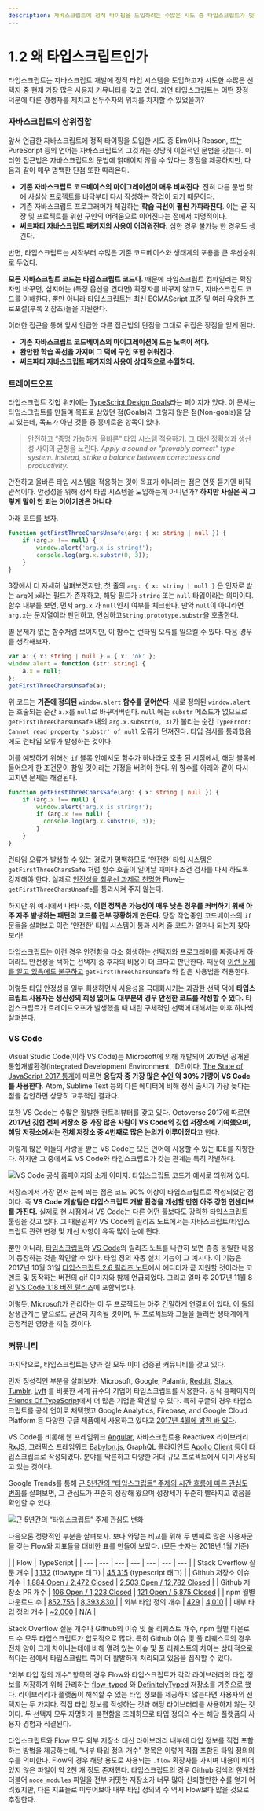 ```yaml
---
description: 자바스크립트에 정적 타이핑을 도입하려는 수많은 시도 중 타입스크립트가 빛나는 지점에 대해 다룬다.
---
```


# 1.2 왜 타입스크립트인가

타입스크립트는 자바스크립트 개발에 정적 타입 시스템을 도입하고자 시도한 수많은 선택지 중 현재 가장 많은 사용자 커뮤니티를 갖고 있다. 과연 타입스크립트는 어떤 장점 덕분에 다른 경쟁자를 제치고 선두주자의 위치를 차지할 수 있었을까?

### **자바스크립트의 상위집합**

앞서 언급한 자바스크립트에 정적 타이핑을 도입한 시도 중 Elm이나 Reason, 또는 PureScript 등의 언어는 자바스크립트의 그것과는 상당히 이질적인 문법을 갖는다. 이러한 접근법은 자바스크립트의 문법에 얽매이지 않을 수 있다는 장점을 제공하지만, 다음과 같이 매우 명백한 단점 또한 따라온다.

* **기존 자바스크립트 코드베이스의 마이그레이션이 매우 비싸진다**. 전혀 다른 문법 탓에 사실상 프로젝트를 바닥부터 다시 작성하는 작업이 되기 때문이다.
* 기존 자바스크립트 프로그래머가 체감하는 **학습 곡선이 훨씬 가파라진다**. 이는 곧 직장 및 프로젝트를 위한 구인의 어려움으로 이어진다는 점에서 치명적이다.
* **써드파티 자바스크립트 패키지의 사용이 어려워진다.** 심한 경우 불가능 한 경우도 생긴다.

반면, 타입스크립트는 시작부터 수많은 기존 코드베이스와 생태계의 포용을 큰 우선순위로 두었다. 

**모든 자바스크립트 코드는 타입스크립트 코드다**. 때문에 타입스크립트 컴파일러는 확장자만 바꾸면, 심지어는 \(특정 옵션을 켠다면\) 확장자를 바꾸지 않고도, 자바스크립트 코드를 이해한다. 뿐만 아니라 타입스크립트는 최신 ECMAScript 표준 및 여러 유용한 프로포절\(부록 2 참조\)들을 지원한다.

이러한 접근을 통해 앞서 언급한 다른 접근법의 단점을 그대로 뒤집은 장점을 얻게 된다.

* **기존 자바스크립트 코드베이스의 마이그레이션에 드는 노력이 적다.** 
* **완만한 학습 곡선을 가지며 그 덕에 구인 또한 쉬워진다.**
* **써드파티 자바스크립트 패키지의 사용이 상대적으로 수월하다.**

### **트레이드오프**

타입스크립트 깃헙 위키에는 [TypeScript Design Goals](https://github.com/Microsoft/TypeScript/wiki/TypeScript-Design-Goals)라는 페이지가 있다. 이 문서는 타입스크립트를 만들며 목표로 삼았던 점\(Goals\)과 그렇지 않은 점\(Non-goals\)을 담고 있는데, 목표가 아닌 것들 중 흥미로운 항목이 있다.

> 안전하고 “증명 가능하게 올바른” 타입 시스템 적용하기. 그 대신 정확성과 생산성 사이의 균형을 노린다. _Apply a sound or "provably correct" type system. Instead, strike a balance between correctness and productivity._

안전하고 올바른 타입 시스템을 적용하는 것이 목표가 아니라는 점은 언뜻 듣기엔 비직관적이다. 안정성을 위해 정적 타입 시스템을 도입하는게 아니던가? **하지만 사실은 꼭 그렇게 말이 안 되는 이야기만은 아니다**.

아래 코드를 보자.

```typescript
function getFirstThreeCharsUnsafe(arg: { x: string | null }) {
    if (arg.x !== null) {
        window.alert('arg.x is string!');
        console.log(arg.x.substr(0, 3));
    }
}
```

3장에서 더 자세히 살펴보겠지만, 첫 줄의 `arg: { x: string | null }` 은 인자로 받는 `arg`에 `x`라는 필드가 존재하고, 해당 필드가 `string` 또는 `null` 타입이라는 의미이다. 함수 내부를 보면, 먼저 `arg.x` 가 `null`인지 여부를 체크한다. 만약 `null`이 아니라면 `arg.x`는 문자열이라 판단하고, 안심하고`String.prototype.substr`을 호출한다. 

별 문제가 없는 함수처럼 보이지만, 이 함수는 런타임 오류를 일으킬 수 있다. 다음 경우를 생각해보자.

```typescript
var a: { x: string | null } = { x: 'ok' };
window.alert = function (str: string) {
    a.x = null;
};
getFirstThreeCharsUnsafe(a);
```

위 코드는 **기존에 정의된** `window.alert` **함수를 덮어쓴다**. 새로 정의된 `window.alert`는 호출되는 순간 `a.x`를 `null`로 바꾸어버린다. `null` 에는 `substr` 메소드가 없으므로 `getFirstThreeCharsUnsafe` 내의 `arg.x.substr(0, 3)`가 불리는 순간 `TypeError: Cannot read property 'substr' of null` 오류가 던져진다. 타입 검사를 통과했음에도 런타입 오류가 발생하는 것이다.

이를 예방하기 위해선 `if` 블록 안에서도 함수가 하나라도 호출 된 시점에서, 해당 블록에 들어오게 한 조건문이 참일 것이라는 가정을 버려야 한다. 위 함수를 아래와 같이 다시 고치면 문제는 해결된다.

```typescript
function getFirstThreeCharsSafe(arg: { x: string | null }) {
    if (arg.x !== null) {
        window.alert('arg.x is string!');
        if (arg.x !== null) {
          console.log(arg.x.substr(0, 3));
        }
    }
}
```

런타임 오류가 발생할 수 있는 경로가 명백하므로 ‘안전한’ 타입 시스템은 `getFirstThreeCharsSafe` 처럼 함수 호출이 일어날 때마다 조건 검사를 다시 하도록 강제해야 한다. 실제로 [안전성을 최우선 과제로 천명한](https://flow.org/en/docs/lang/types-and-expressions/#soundness-and-completeness-a-classtoc-idtoc-soundness-and-completeness-hreftoc-soundness-and-completenessa) Flow는 `getFirstThreeCharsUnsafe`를 통과시켜 주지 않는다. 

하지만 위 예시에서 나타나듯, **이런 정책은 가능성이 매우 낮은 경우를 커버하기 위해 아주 자주 발생하는 패턴의 코드를 전부 장황하게 만든다**. 당장 작업중인 코드베이스의 `if` 문들을 살펴보고 이런 ‘안전한’ 타입 시스템이 통과 시켜 줄 코드가 얼마나 되는지 찾아보라!

타입스크립트는 이런 경우 안전함을 다소 희생하는 선택지와 프로그래머를 짜증나게 하더라도 안전성을 택하는 선택지 중 후자의 비용이 더 크다고 판단한다. 때문에 [이런 문제를 알고 있음에도 불구하고](https://github.com/Microsoft/TypeScript/issues/9998) `getFirstThreeCharsUnsafe` 와 같은 사용법을 허용한다.

이렇듯 타입 안정성을 일부 희생하면서 사용성을 극대화시키는 과감한 선택 덕에 **타입스크립트 사용자는 생산성의 희생 없이도 대부분의 경우 안전한 코드를 작성할 수 있다.** 타입스크립트가 트레이드오프가 발생했을 때 내린 구체적인 선택에 대해서는 이후 하나씩 살펴본다.

### **VS Code**

Visual Studio Code\(이하 VS Code\)는 Microsoft에 의해 개발되어 2015년 공개된 통합개발환경\(Integrated Development Environment, IDE\)이다. [The State of JavaScript 2017 통계](https://octoverse.github.com/)에 따르면 **응답자 중 가장 많은 수인 약 30% 가량이 VS Code를 사용한다**. Atom, Sublime Text 등의 다른 에디터에 비해 정식 출시가 가장 늦다는 점을 감안하면 상당히 고무적인 결과다. 

또한 VS Code는 수많은 활발한 컨트리뷰터를 갖고 있다. Octoverse 2017에 따르면 **2017년 깃헙 전체 저장소 중 가장 많은 사람이** **VS Code의 깃헙 저장소에 기여했으며, 해당 저장소에서는 전체 저장소 중 4번째로 많은 논의가 이루어졌다**고 한다.

이렇게 많은 이들의 사랑을 받는 VS Code는 모든 언어에 사용할 수 있는 IDE를 지향한다. 하지만 그 중에서도 VS Code와 타입스크립트가 갖는 관계는 특히 각별하다. 

![VS Code &#xACF5;&#xC2DD; &#xD648;&#xD398;&#xC774;&#xC9C0;&#xC758; &#xC18C;&#xAC1C; &#xC774;&#xBBF8;&#xC9C0;. &#xD0C0;&#xC785;&#xC2A4;&#xD06C;&#xB9BD;&#xD2B8; &#xCF54;&#xB4DC;&#xAC00; &#xC608;&#xC2DC;&#xB85C; &#xB744;&#xC6CC;&#xC838; &#xC788;&#xB2E4;.](../.gitbook/assets/vscode-main.png)

저장소에서 가장 먼저 눈에 띄는 점은 코드 90% 이상이 타입스크립트로 작성되었단 점이다. 즉 **VS Code 개발팀은 타입스크립트 개발 환경을 개선할 만한 아주 강한 인센티브를 가진다.** 실제로 현 시점에서 VS Code는 다른 어떤 툴보다도 강력한 타입스크립트 툴링을 갖고 있다. 그 때문일까? VS Code의 릴리즈 노트에서는 자바스크립트/타입스크립트 관련 변경 및 개선 사항이 유독 많이 눈에 띈다.

뿐만 아니라, [타입스크립트](https://blogs.msdn.microsoft.com/typescript/)와 [VS Code](https://code.visualstudio.com/updates/)의 릴리즈 노트를 나란히 보면 종종 동일한 내용이 등장하는 것을 확인할 수 있다. 타입 정의 자동 설치 기능이 그 예시다. 이 기능은 2017년 10월 31일 [타입스크립트 2.6 릴리즈 노트](https://blogs.msdn.microsoft.com/typescript/2017/10/31/announcing-typescript-2-6/)에서 에디터가 곧 지원할 것이라는 코멘트 및 동작하는 버전의 gif 이미지와 함께 언급되었다. 그리고 얼마 후 2017년 11월 8일 [VS Code 1.18 버전 릴리즈](https://code.visualstudio.com/updates/v1_18)에 포함되었다. 

이렇듯, Microsoft가 관리하는 이 두 프로젝트는 아주 긴밀하게 연결되어 있다. 이 둘의 상생관계는 앞으로도 굳건히 지속될 것이며, 두 프로젝트와 그들을 둘러싼 생태계에게 긍정적인 영향을 끼칠 것이다.

### **커뮤니티**

마지막으로, 타입스크립트는 양과 질 모두 이미 검증된 커뮤니티를 갖고 있다.

먼저 정성적인 부분을 살펴보자. Microsoft, Google, Palantir, [Reddit](https://redditblog.com/2017/06/30/why-we-chose-typescript/), [Slack](https://slack.engineering/typescript-at-slack-a81307fa288d), [Tumblr](https://javascript.tumblr.com/post/165082071937/flow-and-typescript), [Lyft](https://eng.lyft.com/typescript-at-lyft-64f0702346ea?gi=373fbd34acaf) 를 비롯한 세계 유수의 기업이 타입스크립트를 사용한다. 공식 홈페이지의 [Friends Of TypeScript](https://www.typescriptlang.org/community/friends.html)에서 더 많은 기업을 확인할 수 있다. 특히 구글의 경우 타입스크립트를 공식 언어로 채택했고 Google Analytics, Firebase, and Google Cloud Platform 등 다양한 구글 제품에서 사용하고 있다고 [2017년 4월에 밝힌 바 있다](http://angularjs.blogspot.kr/2017/04/official-languages-at-google.html). 

VS Code를 비롯해 웹 프레임워크 [Angular](https://github.com/angular/angular), 자바스크립트용 ReactiveX 라이브러리 [RxJS](https://github.com/ReactiveX/rxjs), 그래픽스 프레임워크 [Babylon.js](https://github.com/BabylonJS/Babylon.js), GraphQL 클라이언트 [Apollo Client](https://github.com/apollographql/apollo-client) 등이 타입스크립트로 작성되었다. 분야를 막론하고 다양한 거대 규모 프로젝트에서 이미 사용되고 있는 것이다.

Google Trends를 통해 [근 5년간의 “타입스크립트” 주제의 시간 흐름에 따른 관심도 변화](https://trends.google.com/trends/explore?date=today%205-y&q=%2Fm%2F0n50hxv)를 살펴보면, 그 관심도가 꾸준히 성장해 왔으며 성장세가 꾸준히 빨라지고 있음을 확인할 수 있다.

![&#xADFC; 5&#xB144;&#xAC04;&#xC758; &#x201C;&#xD0C0;&#xC785;&#xC2A4;&#xD06C;&#xB9BD;&#xD2B8;&#x201D; &#xC8FC;&#xC81C; &#xAD00;&#xC2EC;&#xB3C4; &#xBCC0;&#xD654;](../.gitbook/assets/undefined.png)

다음으론 정량적인 부분을 살펴보자. 보다 와닿는 비교를 위해 두 번째로 많은 사용자군을 갖는 Flow와 지표들을 대비한 표를 만들어 보았다. \(모든 숫자는 2018년 1월 기준\)

|   | Flow | TypeScript |
| --- | --- | --- | --- | --- | --- | --- |
| Stack Overflow 질문 개수 | [1,132](https://stackoverflow.com/questions/tagged/flowtype) \(flowtype 태그\) | [45,315](https://stackoverflow.com/questions/tagged/typescript) \(typescript 태그\) |
| Github 저장소 이슈 개수 | [1,884 Open / 2,472 Closed](https://github.com/facebook/flow/issues) | [2,503 Open / 12,782 Closed](https://github.com/Microsoft/TypeScript/issues) |
| Github 저장소 PR 개수 | [106 Open / 1,223 Closed](https://github.com/facebook/flow/pulls) | [121 Open / 5,875 Closed](https://github.com/Microsoft/TypeScript/pulls) |
| npm 월별 다운로드 수 | [852,756](https://www.npmjs.com/package/flow-bin) | [8,393,830 ](https://www.npmjs.com/package/typescript) |
| 외부 타입 정의 개수 | [429](https://github.com/flowtype/flow-typed/tree/master/definitions/npm) | [4,010](https://github.com/DefinitelyTyped/DefinitelyTyped/tree/master/types) |
| 내부 타입 정의 개수 | [~2,000](https://github.com/search?utf8=%E2%9C%93&q=flow+extension%3A.flow+size%3A%3E10) | N/A |

Stack Overflow 질문 개수나 Github의 이슈 및 풀 리퀘스트 개수, npm 월별 다운로드 수 모두 타입스크립트가 압도적으로 많다. 특히 Github 이슈 및 풀 리퀘스트의 경우 전체 양이 크게 차이나는데에 비해 열려 있는 이슈 및 풀 리퀘스트의 차이는 상대적으로 적다는 점에서 타입스크립트 쪽이 더 활발하게 처리되고 있음을 짐작할 수 있다.

“외부 타입 정의 개수” 항목의 경우 Flow와 타입스크립트가 각각 라이브러리의 타입 정보를 저장하기 위해 관리하는 [flow-typed](https://github.com/flowtype/flow-typed) 와 [DefinitelyTyped](https://github.com/DefinitelyTyped/DefinitelyTyped) 저장소를 기준으로 했다. 라이브러리가 플랫폼이 해석할 수 있는 타입 정보를 제공하지 않는다면 사용자의 선택지는 두 가지다. 직접 타입 정보를 작성하는 것과 해당 라이브러리를 사용하지 않는 것이다. 두 선택지 모두 자명하게 불편함을 초래하므로 타입 정의의 수는 해당 플랫폼의 사용자 경험과 직결된다.

타입스크립트와 Flow 모두 외부 저장소 대신 라이브러리 내부에 타입 정보를 직접 포함하는 방법을 제공하는데, “내부 타입 정의 개수” 항목은 이렇게 직접 포함된 타입 정의의 수를 의미한다. Flow의 경우 해당 용도로 사용되는 `.flow` 확장자를 가지며 내용이 비어 있지 않은 파일이 약 2천 개 정도 존재했다. 타입스크립트의 경우 Github 검색의 한계와 더불어 `node_modules` 파일을 전부 커밋한 저장소가 너무 많아 신뢰할만한 수를 얻기 어려웠지만, 다른 지표들로 미루어보아 내부 타입 정의의 수 역시 Flow보다 많을 것으로 추정한다.

